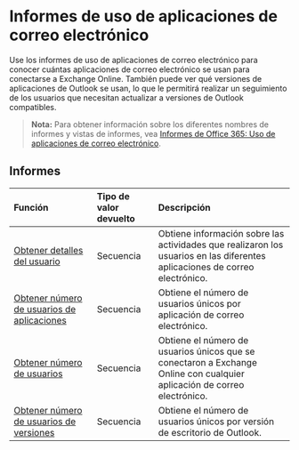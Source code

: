 # <a name="email-app-usage-reports"></a>Informes de uso de aplicaciones de correo electrónico

Use los informes de uso de aplicaciones de correo electrónico para conocer cuántas aplicaciones de correo electrónico se usan para conectarse a Exchange Online. También puede ver qué versiones de aplicaciones de Outlook se usan, lo que le permitirá realizar un seguimiento de los usuarios que necesitan actualizar a versiones de Outlook compatibles.

> **Nota:** Para obtener información sobre los diferentes nombres de informes y vistas de informes, vea [Informes de Office 365: Uso de aplicaciones de correo electrónico](https://support.office.com/client/Email-apps-usage-c2ce12a2-934f-4dd4-ba65-49b02be4703d).

## <a name="reports"></a>Informes

| Función                                 | Tipo de valor devuelto | Descripción                              |
| :--------------------------------------- | :---------- | :--------------------------------------- |
| [Obtener detalles del usuario](../api/reportroot_getemailappusageuserdetail.md) | Secuencia      | Obtiene información sobre las actividades que realizaron los usuarios en las diferentes aplicaciones de correo electrónico. |
| [Obtener número de usuarios de aplicaciones](../api/reportroot_getemailappusageappsusercounts.md) | Secuencia      | Obtiene el número de usuarios únicos por aplicación de correo electrónico. |
| [Obtener número de usuarios](../api/reportroot_getemailappusageusercounts.md) | Secuencia      | Obtiene el número de usuarios únicos que se conectaron a Exchange Online con cualquier aplicación de correo electrónico. |
| [Obtener número de usuarios de versiones](../api/reportroot_getemailappusageversionsusercounts.md) | Secuencia      | Obtiene el número de usuarios únicos por versión de escritorio de Outlook. |
